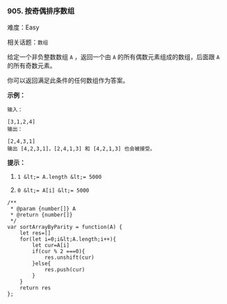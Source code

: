 ### 905. 按奇偶排序数组

难度：Easy

相关话题：`数组`

给定一个非负整数数组  `A` ，返回一个由  `A`  的所有偶数元素组成的数组，后面跟  `A`  的所有奇数元素。



你可以返回满足此条件的任何数组作为答案。







 **示例：** 





```
输入：

[3,1,2,4]
输出：

[2,4,3,1]
输出 [4,2,3,1]，[2,4,1,3] 和 [4,2,1,3] 也会被接受。

```





 **提示：** 





1.  `1 &lt;= A.length &lt;= 5000` 

2.  `0 &lt;= A[i] &lt;= 5000` 






```
/**
 * @param {number[]} A
 * @return {number[]}
 */
var sortArrayByParity = function(A) {
    let res=[]
    for(let i=0;i&lt;A.length;i++){
        let cur=A[i]
        if(cur % 2 ===0){
            res.unshift(cur)
        }else{
            res.push(cur)
        }
    }
    return res
};



```
